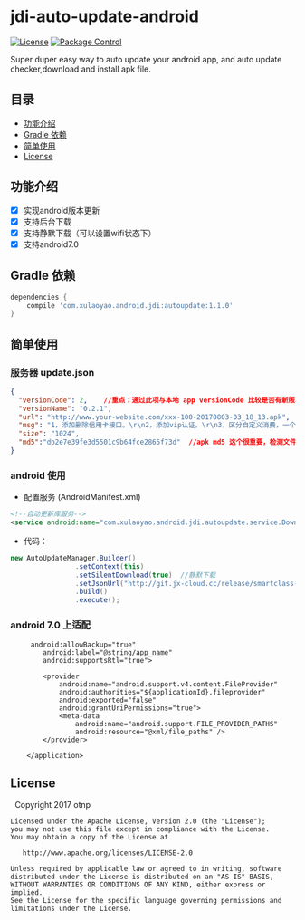 # jdi-auto-update-android

[![License](https://img.shields.io/badge/license-Apache%202-green.svg)](https://www.apache.org/licenses/LICENSE-2.0)
[![Package Control](https://img.shields.io/packagecontrol/dt/GitGutter.svg)]()


Super duper easy way to auto update your android app,
and auto update checker,download and install apk file.


## 目录

* [功能介绍](#功能介绍)
* [Gradle 依赖](#Gradle依赖)
* [简单使用](#简单使用)
* [License](#license)

## 功能介绍

- [x] 实现android版本更新
- [x] 支持后台下载
- [x] 支持静默下载（可以设置wifi状态下）
- [x] 支持android7.0

## Gradle 依赖

```gradle
dependencies {
    compile 'com.xulaoyao.android.jdi:autoupdate:1.1.0'
}
```


## 简单使用

### 服务器 update.json

```json
{
  "versionCode": 2,    //重点：通过此项与本地 app versionCode 比较是否有新版本。
  "versionName": "0.2.1",
  "url": "http://www.your-website.com/xxx-100-20170803-03_18_13.apk",
  "msg": "1，添加删除信用卡接口。\r\n2，添加vip认证。\r\n3，区分自定义消费，一个小时不限制。\r\n4，添加放弃任务接口，小时内不生成。\r\n5，消费任务手动生成。",
  "size": "1024",
  "md5":"db2e7e39fe3d5501c9b64fce2865f73d"  //apk md5 这个很重要，检测文件是否下载成功通过此来判断
}
```


### android 使用

+ 配置服务 (AndroidManifest.xml)

```xml
<!--自动更新库服务-->
<service android:name="com.xulaoyao.android.jdi.autoupdate.service.DownloadService" android:exported="true"/>
```

+ 代码：
```java
new AutoUpdateManager.Builder()
                .setContext(this)
                .setSilentDownload(true)  //静默下载
                .setJsonUrl("http://git.jx-cloud.cc/release/smartclass-teacher-android/raw/master/update.json")
                .build()
                .execute();
```
 
### android 7.0 上适配

```
     android:allowBackup="true"
        android:label="@string/app_name"
        android:supportsRtl="true">

        <provider
            android:name="android.support.v4.content.FileProvider"
            android:authorities="${applicationId}.fileprovider"
            android:exported="false"
            android:grantUriPermissions="true">
            <meta-data
                android:name="android.support.FILE_PROVIDER_PATHS"
                android:resource="@xml/file_paths" />
        </provider>

    </application>

```


## License

   	Copyright 2017 otnp

    Licensed under the Apache License, Version 2.0 (the "License");
    you may not use this file except in compliance with the License.
    You may obtain a copy of the License at

       http://www.apache.org/licenses/LICENSE-2.0

    Unless required by applicable law or agreed to in writing, software
    distributed under the License is distributed on an "AS IS" BASIS,
    WITHOUT WARRANTIES OR CONDITIONS OF ANY KIND, either express or implied.
    See the License for the specific language governing permissions and
    limitations under the License.
